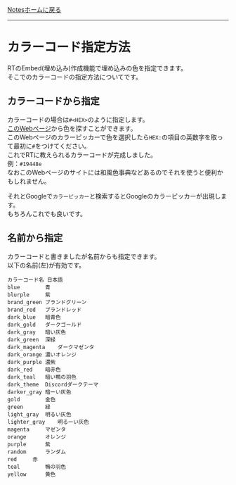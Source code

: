 [Notesホームに戻る](/ja/notes)
* * *
# カラーコード指定方法
RTのEmbed(埋め込み)作成機能で埋め込みの色を指定できます。  
そこでのカラーコードの指定方法についてです。

## カラーコードから指定
カラーコードの場合は`#<HEX>`のように指定します。  
[このWebページ](https://www.colordic.org/picker)から色を探すことができます。  
このWebページのカラーピッカーで色を選択したら`HEX:`の項目の英数字を取って最初に`#`をつけてください。  
これでRTに教えられるカラーコードが完成しました。  
例：`#19448e`  
なおこのWebページのサイトには和風色事典などあるのでそれを使うと便利かもしれません。

それとGoogleで`カラーピッカー`と検索するとGoogleのカラーピッカーが出現します。  
もちろんこれでも良いです。
## 名前から指定
カラーコードと書きましたが名前からも指定できます。  
以下の名前(左)が有効です。
```
カラーコード名	日本語
blue		青
blurple		紫
brand_green	ブランドグリーン
brand_red	ブランドレッド
dark_blue	暗青色
dark_gold	ダークゴールド
dark_gray	暗い灰色
dark_green	深緑
dark_magenta	ダークマゼンタ
dark_orange	濃いオレンジ
dark_purple	濃紫
dark_red	暗赤色
dark_teal	暗い鴨の羽色
dark_theme	Discordダークテーマ
darker_gray	暗ーい灰色
gold		金色
green		緑
light_gray	明るい灰色
lighter_gray	明るーい灰色
magenta		マゼンタ
orange		オレンジ
purple		紫
random		ランダム
red		赤
teal		鴨の羽色
yellow		黄色
```
